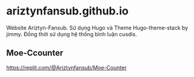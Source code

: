 # ariztynfansub.github.io
Website Ariztyn-Fansub. Sử dụng Hugo và Theme Hugo-theme-stack by jimmy. Đồng thời sử dụng hệ thống bình luận cusdis.

## Moe-Ccounter
https://replit.com/@Ariztynfansub/Moe-Counter
